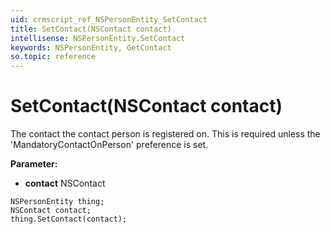 ```yaml
---
uid: crmscript_ref_NSPersonEntity_SetContact
title: SetContact(NSContact contact)
intellisense: NSPersonEntity.SetContact
keywords: NSPersonEntity, GetContact
so.topic: reference
---
```


# SetContact(NSContact contact)

The contact the contact person is registered on. This is required unless the 'MandatoryContactOnPerson' preference is set.

**Parameter:** 
 - **contact** NSContact

```crmscript
NSPersonEntity thing;
NSContact contact;
thing.SetContact(contact);
```

